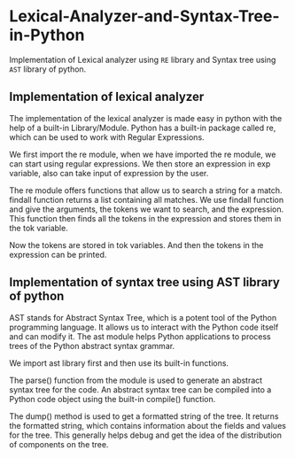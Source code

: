 # Lexical-Analyzer-and-Syntax-Tree-in-Python
Implementation of Lexical analyzer using `RE` library and Syntax tree using `AST` library of python.


## Implementation of lexical analyzer

The implementation of the lexical analyzer is made easy in python with the help of a built-in Library/Module. Python has a built-in package called re, which can be used to work with Regular Expressions. 

We first import the re module, when we have imported the re module, we can start using regular expressions. We then store an expression in exp variable, also can take input of expression by the user. 

The re module offers functions that allow us to search a string for a match. findall function returns a list containing all matches. We use findall function and give the arguments, the tokens we want to search, and the expression. This function then finds all the tokens in the expression and stores them in the tok variable. 

Now the tokens are stored in tok variables. And then the tokens in the expression can be printed.

## Implementation of syntax tree using AST library of python 

AST stands for Abstract Syntax Tree, which is a potent tool of the Python programming language. It allows us to interact with the Python code itself and can modify it. The ast module helps Python applications to process trees of the Python abstract syntax grammar.

We import ast library first and then use its built-in functions.

The parse() function from the module is used to generate an abstract syntax tree for the code. An abstract syntax tree can be compiled into a Python code object using the built-in compile() function.

The dump() method is used to get a formatted string of the tree. It returns the formatted string, which contains information about the fields and values for the tree. This generally helps debug and get the idea of the distribution of components on the tree.


